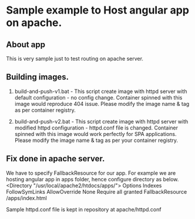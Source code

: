 # Sample example to Host angular app on apache.

## About app

This is very sample just to test routing on apache server.

## Building images.

1. build-and-push-v1.bat - This script create image with httpd server with default configuration - no config change. Container spinned with this image would reproduce 404 issue. Please modify the image name & tag as per container registry.

2. build-and-push-v2.bat - This script create image with httpd server with modified httpd configuration - httpd.conf file is changed. Container spinned with this image would work perfectly for SPA applications. Please modify the image name & tag as per your container registry.

## Fix done in apache server.

We have to specify FallbackResource for our app. For example we are hosting angular app in apps folder, hence configure directory as below.
<Directory "/usr/local/apache2/htdocs/apps/">
Options Indexes FollowSymLinks
AllowOverride None
Require all granted
FallbackResource /apps/index.html
</Directory>

Sample httpd.conf file is kept in repository at apache/httpd.conf
